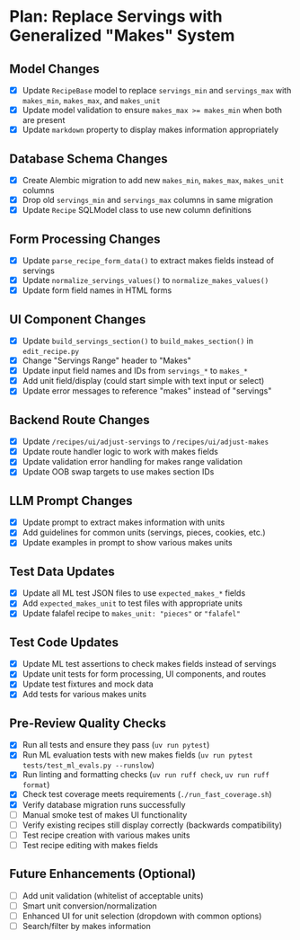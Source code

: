 # Plan: Replace Servings with Generalized "Makes" System

## Model Changes
- [x] Update `RecipeBase` model to replace `servings_min` and `servings_max` with `makes_min`, `makes_max`, and `makes_unit`
- [x] Update model validation to ensure `makes_max >= makes_min` when both are present
- [x] Update `markdown` property to display makes information appropriately

## Database Schema Changes
- [x] Create Alembic migration to add new `makes_min`, `makes_max`, `makes_unit` columns
- [x] Drop old `servings_min` and `servings_max` columns in same migration
- [x] Update `Recipe` SQLModel class to use new column definitions

## Form Processing Changes
- [x] Update `parse_recipe_form_data()` to extract makes fields instead of servings
- [x] Update `normalize_servings_values()` to `normalize_makes_values()`
- [x] Update form field names in HTML forms

## UI Component Changes
- [x] Update `build_servings_section()` to `build_makes_section()` in `edit_recipe.py`
- [x] Change "Servings Range" header to "Makes"
- [x] Update input field names and IDs from `servings_*` to `makes_*`
- [x] Add unit field/display (could start simple with text input or select)
- [x] Update error messages to reference "makes" instead of "servings"

## Backend Route Changes
- [x] Update `/recipes/ui/adjust-servings` to `/recipes/ui/adjust-makes`
- [x] Update route handler logic to work with makes fields
- [x] Update validation error handling for makes range validation
- [x] Update OOB swap targets to use makes section IDs

## LLM Prompt Changes
- [x] Update prompt to extract makes information with units
- [x] Add guidelines for common units (servings, pieces, cookies, etc.)
- [x] Update examples in prompt to show various makes units

## Test Data Updates
- [x] Update all ML test JSON files to use `expected_makes_*` fields
- [x] Add `expected_makes_unit` to test files with appropriate units
- [x] Update falafel recipe to `makes_unit: "pieces"` or `"falafel"`

## Test Code Updates
- [x] Update ML test assertions to check makes fields instead of servings
- [x] Update unit tests for form processing, UI components, and routes
- [x] Update test fixtures and mock data
- [x] Add tests for various makes units

## Pre-Review Quality Checks
- [x] Run all tests and ensure they pass (`uv run pytest`)
- [x] Run ML evaluation tests with new makes fields (`uv run pytest tests/test_ml_evals.py --runslow`)
- [x] Run linting and formatting checks (`uv run ruff check`, `uv run ruff format`)
- [x] Check test coverage meets requirements (`./run_fast_coverage.sh`)
- [x] Verify database migration runs successfully
- [ ] Manual smoke test of makes UI functionality
- [ ] Verify existing recipes still display correctly (backwards compatibility)
- [ ] Test recipe creation with various makes units
- [ ] Test recipe editing with makes fields

## Future Enhancements (Optional)
- [ ] Add unit validation (whitelist of acceptable units)
- [ ] Smart unit conversion/normalization
- [ ] Enhanced UI for unit selection (dropdown with common options)
- [ ] Search/filter by makes information